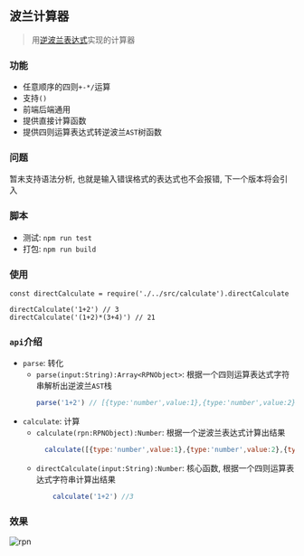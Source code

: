 波兰计算器
---
> 用[逆波兰表达式](https://zh.m.wikipedia.org/wiki/%E6%B3%A2%E5%85%B0%E8%A1%A8%E7%A4%BA%E6%B3%95)实现的计算器

### 功能
- 任意顺序的四则`+-*/`运算
- 支持`()`
- 前端后端通用
- 提供直接计算函数
- 提供四则运算表达式转逆波兰`AST`树函数

### 问题
暂未支持语法分析, 也就是输入错误格式的表达式也不会报错, 下一个版本将会引入

### 脚本

- 测试: `npm run test`
- 打包: `npm run build`

### 使用
```
const directCalculate = require('./../src/calculate').directCalculate

directCalculate('1+2') // 3
directCalculate('(1+2)*(3+4)') // 21
```

### `api`介绍
- `parse`: 转化
    - `parse(input:String):Array<RPNObject>`: 根据一个四则运算表达式字符串解析出逆波兰`AST`栈
        ```javascript
        parse('1+2') // [{type:'number',value:1},{type:'number',value:2},{type:'operation',value:'+'}]
        ```
- `calculate`: 计算
    - `calculate(rpn:RPNObject):Number`: 根据一个逆波兰表达式计算出结果
        ```javascript
          calculate([{type:'number',value:1},{type:'number',value:2},{type:'operation',value:'+'}]) //3
        ```
    - `directCalculate(input:String):Number`: 核心函数, 根据一个四则运算表达式字符串计算出结果
        ```javascript
            calculate('1+2') //3
        ```
### 效果
 ![rpn](https://github.com/followWinter/rpn-calculate/raw/master/res/rpn.jpg)

